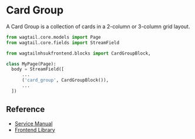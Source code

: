 # Card Group

A Card Group is a collection of cards in a 2-column or 3-column grid layout.

```py
from wagtail.core.models import Page
from wagtail.core.fields import StreamField

from wagtailnhsukfrontend.blocks import CardGroupBlock,

class MyPage(Page):
  body = StreamField([
      ...
      ('card_group', CardGroupBlock()),
      ...
  ])
```

## Reference

* [Service Manual](https://service-manual.nhs.uk/design-system/components/card)
* [Frontend Library](https://github.com/nhsuk/nhsuk-frontend/tree/master/packages/components/card)

